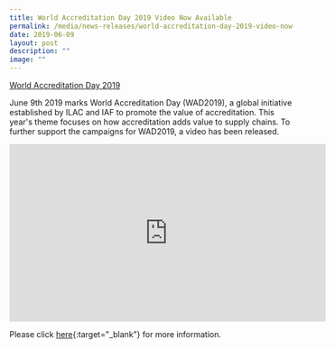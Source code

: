 ```yaml
---
title: World Accreditation Day 2019 Video Now Available
permalink: /media/news-releases/world-accreditation-day-2019-video-now-available/
date: 2019-06-09
layout: post
description: ""
image: ""
---
```

[World Accreditation Day 2019](/images/press-release/documents/WAD-2019-Poster.png)

June 9th 2019 marks World Accreditation Day (WAD2019), a global initiative established by ILAC and IAF to promote the value of accreditation. This year's theme focuses on how accreditation adds value to supply chains. To further support the campaigns for WAD2019, a video has been released.

<div class="bp-youtube">
      <iframe allowfullscreen="" allow="autoplay; encrypted-media" frameborder="0" src="https://www.youtube.com/embed/VB87krtT2Pk" height="315" width="560"></iframe>
</div>

Please click [here](https://www.iaf.nu/articles/World\_Accreditation\_Day\_2019\_Video\_Now\_Available/611){:target="\_blank"} for more information.